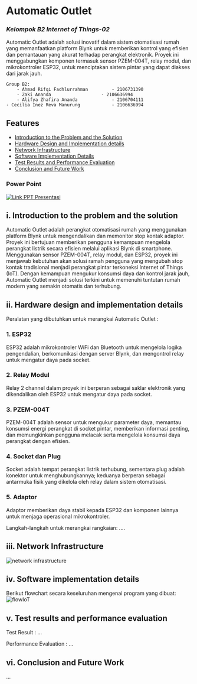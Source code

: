 #   Automatic Outlet
### _Kelompok B2 Internet of Things-02_

Automatic Outlet adalah solusi inovatif dalam sistem otomatisasi rumah yang memanfaatkan platform Blynk untuk memberikan kontrol yang efisien dan pemantauan yang akurat terhadap perangkat elektronik. Proyek ini menggabungkan komponen termasuk sensor PZEM-004T, relay modul, dan mikrokontroler ESP32, untuk menciptakan sistem pintar yang dapat diakses dari jarak jauh.

    Group B2:
        - Ahmad Rifqi Fadhlurrahman        	- 2106731390
        - Zaki Ananda		          	- 2106636994
        - Alifya Zhafira Ananda		      	- 2106704111	
	- Cecilia Inez Reva Manurung          	- 2106636994

## Features

-   [Introduction to the Problem and the Solution](#i-introduction-to-the-problem-and-the-solution)
-   [Hardware Design and Implementation details](#ii-hardware-design-and-implementation-details)
-   [Network Infrastructure](#iii-network-infrastructure)
-   [Software Implementation Details](#iv-software-implementation-details)
-   [Test Results and Performance Evaluation](#v-test-results-and-performance-evaluation)
-   [Conclusion and Future Work](#vi-conclusion-and-future-work)

### Power Point
[![Link PPT Presentasi](https://img.shields.io/badge/Canva-%2300C4CC.svg?&style=for-the-badge&logo=Canva&logoColor=white)](https://www.canva.com/design/DAF2fdNrTUE/voz4ZAmuR3Yed0McN810dA/edit?utm_content=DAF2fdNrTUE&utm_campaign=designshare&utm_medium=link2&utm_source=sharebutton)

## i. Introduction to the problem and the solution

Automatic Outlet adalah perangkat otomatisasi rumah yang menggunakan platform Blynk untuk mengendalikan dan memonitor stop kontak adaptor. Proyek ini bertujuan memberikan pengguna kemampuan mengelola perangkat listrik secara efisien melalui aplikasi Blynk di smartphone. Menggunakan sensor PZEM-004T, relay modul, dan ESP32, proyek ini menjawab kebutuhan akan solusi ramah pengguna yang mengubah stop kontak tradisional menjadi perangkat pintar terkoneksi Internet of Things (IoT). Dengan kemampuan mengukur konsumsi daya dan kontrol jarak jauh, Automatic Outlet menjadi solusi terkini untuk memenuhi tuntutan rumah modern yang semakin otomatis dan terhubung.

## ii. Hardware design and implementation details

Peralatan yang dibutuhkan untuk merangkai Automatic Outlet :

### 1. ESP32
ESP32 adalah mikrokontroler WiFi dan Bluetooth untuk mengelola logika pengendalian, berkomunikasi dengan server Blynk, dan mengontrol relay untuk mengatur daya pada socket.
### 2. Relay Modul
Relay 2 channel dalam proyek ini berperan sebagai saklar elektronik yang dikendalikan oleh ESP32 untuk mengatur daya pada socket.
### 3. PZEM-004T
PZEM-004T adalah sensor untuk mengukur parameter daya, memantau konsumsi energi perangkat di socket pintar, memberikan informasi penting, dan memungkinkan pengguna melacak serta mengelola konsumsi daya perangkat dengan efisien.
### 4. Socket dan Plug
Socket adalah tempat perangkat listrik terhubung, sementara plug adalah konektor untuk menghubungkannya; keduanya berperan sebagai antarmuka fisik yang dikelola oleh relay dalam sistem otomatisasi.
### 5. Adaptor
Adaptor memberikan daya stabil kepada ESP32 dan komponen lainnya untuk menjaga operasional mikrokontroler.

Langkah-langkah untuk merangkai rangkaian:
....

## iii. Network Infrastructure

![network infrastructure](https://github.com/alifyaza/Automatic-Outlet/assets/87703952/f2ee4986-d67d-4063-b01a-cb4884f47557)

## iv. Software implementation details

Berikut flowchart secara keseluruhan mengenai program yang dibuat:
![flowIoT](https://github.com/alifyaza/Automatic-Outlet/assets/87703952/1d9f38ae-c089-4e05-ba42-5484c65e19c6)


## v. Test results and performance evaluation

Test Result :
...

Performance Evaluation :
...

## vi. Conclusion and Future Work

...
